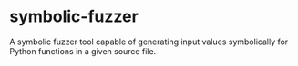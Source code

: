 # symbolic-fuzzer

A symbolic fuzzer tool capable of generating input values symbolically for Python functions in a given source file.

